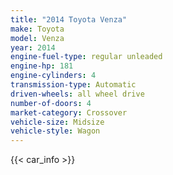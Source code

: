```yaml
---
title: "2014 Toyota Venza"
make: Toyota
model: Venza
year: 2014
engine-fuel-type: regular unleaded
engine-hp: 181
engine-cylinders: 4
transmission-type: Automatic
driven-wheels: all wheel drive
number-of-doors: 4
market-category: Crossover
vehicle-size: Midsize
vehicle-style: Wagon
---
```


{{< car_info >}}
